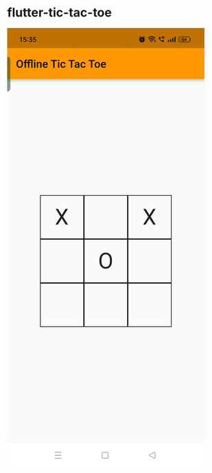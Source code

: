 # flutter-tic-tac-toe
<img src="https://github.com/hmu35/flutter-tic-tac-toe/blob/main/WhatsApp%20Image%202023-08-29%20at%2015.36.07.jpg?raw=true">
